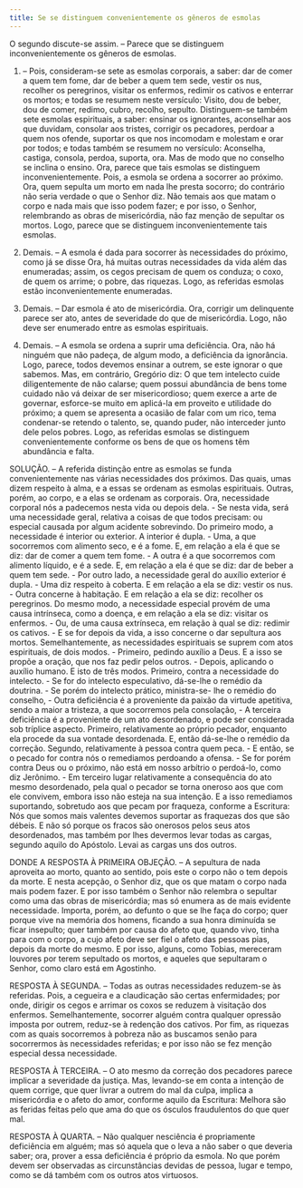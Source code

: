 ```yaml
---
title: Se se distinguem convenientemente os gêneros de esmolas
---
```


O segundo discute-se assim. – Parece que se distinguem inconvenientemente os gêneros de esmolas.  

1. – Pois, consideram-se sete as esmolas corporais, a saber: dar de comer a quem tem fome, dar de beber a quem tem sede, vestir os nus, recolher os peregrinos, visitar os enfermos, redimir os cativos e enterrar os mortos; e todas se resumem neste versículo:  Visito, dou de beber, dou de comer, redimo, cubro, recolho, sepulto. Distinguem-se também sete esmolas espirituais, a saber: ensinar os ignorantes, aconselhar aos que duvidam, consolar aos tristes, corrigir os pecadores, perdoar a quem nos ofende, suportar os que nos incomodam e molestam e orar por todos; e todas também se resumem no versículo:  Aconselha, castiga, consola, perdoa, suporta, ora.  Mas de modo que no conselho se inclina o ensino. Ora, parece que tais esmolas se distinguem inconvenientemente. Pois, a esmola se ordena a socorrer ao próximo. Ora, quem sepulta um morto em nada lhe presta socorro; do contrário não seria verdade o que o Senhor diz. Não temais aos que matam o corpo e nada mais que isso podem fazer; e por isso, o Senhor, relembrando as obras de misericórdia, não faz menção de sepultar os mortos. Logo, parece que se distinguem inconvenientemente tais esmolas.  

2. Demais. – A esmola é dada para socorrer às necessidades do próximo, como já se disse Ora, há muitas outras necessidades da vida além das enumeradas; assim, os cegos precisam de quem os conduza; o coxo, de quem os arrime; o pobre, das riquezas. Logo, as referidas esmolas estão inconvenientemente enumeradas.  

3. Demais. – Dar esmola é ato de misericórdia. Ora, corrigir um delinquente parece ser ato, antes de severidade do que de misericórdia. Logo, não deve ser enumerado entre as esmolas espirituais.  

4. Demais. – A esmola se ordena a suprir uma deficiência. Ora, não há ninguém que não padeça, de algum modo, a deficiência da ignorância. Logo, parece, todos devemos ensinar a outrem, se este ignorar o que sabemos.  Mas, em contrário, Gregório diz: O que tem intelecto cuide diligentemente de não calarse; quem possui abundância de bens tome cuidado não vá deixar de ser misericordioso; quem exerce a arte de governar, esforce-se muito em aplicá-la em proveito e utilidade do próximo; a quem se apresenta a ocasião de falar com um rico, tema condenar-se retendo o talento, se, quando puder, não interceder junto dele pelos pobres. Logo, as referidas esmolas se distinguem convenientemente conforme os bens de que os homens têm abundância e falta. 

SOLUÇÃO. – A referida distinção entre as esmolas se funda convenientemente nas várias necessidades dos próximos. Das quais, umas dizem respeito à alma, e a essas se ordenam as esmolas espirituais. Outras, porém, ao corpo, e a elas se ordenam as corporais.  Ora, necessidade corporal nós a padecemos nesta vida ou depois dela. - Se nesta vida, será uma necessidade geral, relativa a coisas de que todos precisam: ou especial causada por algum acidente sobrevindo. Do primeiro modo, a necessidade é interior ou exterior. A interior é dupla. - Uma, a que socorremos com alimento seco, e é a fome. E, em relação a ela é que se diz: dar de comer a quem tem fome. - A outra é a que socorremos com alimento líquido, e é a sede. E, em relação a ela é que se diz: dar de beber a quem tem sede. - Por outro lado, a necessidade geral do auxílio exterior é dupla. - Uma diz respeito à coberta. E em relação a ela se diz: vestir os nus. - Outra concerne à habitação. E em relação a ela se diz: recolher os peregrinos. Do mesmo modo, a necessidade especial provém de uma causa intrínseca, como a doença, e em relação a ela se diz: visitar os enfermos. - Ou, de uma causa extrínseca, em relação à qual se diz: redimir os cativos. - E se for depois da vida, a isso concerne o dar sepultura aos mortos.  Semelhantemente, as necessidades espirituais se suprem com atos espirituais, de dois modos. - Primeiro, pedindo auxílio a Deus. E a isso se propõe a oração, que nos faz pedir pelos outros. - Depois, aplicando o auxílio humano. E isto de três modos. Primeiro, contra a necessidade do intelecto. - Se for do intelecto especulativo, dá-se-lhe o remédio da doutrina. - Se porém do intelecto prático, ministra-se- lhe o remédio do conselho, - Outra deficiência é a proveniente da paixão da virtude apetitiva, sendo a maior a tristeza, a que socorremos pela consolação, - A terceira deficiência é a proveniente de um ato desordenado, e pode ser considerada sob tríplice aspecto. Primeiro, relativamente ao próprio pecador, enquanto ela procede da sua vontade desordenada. E, então dá-se-lhe o remédio da correção. Segundo, relativamente à pessoa contra quem peca. - E então, se o pecado for contra nós o remediamos perdoando a ofensa. - Se for porém contra Deus ou o próximo, não está em nosso arbítrio o perdoá-lo, como diz Jerônimo. - Em terceiro lugar relativamente a consequência do ato mesmo desordenado, pela qual o pecador se torna oneroso aos que com ele convivem, embora isso não esteja na sua intenção. E a isso remediamos suportando, sobretudo aos que pecam por fraqueza, conforme a Escritura: Nós que somos mais valentes devemos suportar as fraquezas dos que são débeis. E não só porque os fracos são onerosos pelos seus atos desordenados, mas também por lhes devermos levar todas as cargas, segundo aquilo do Apóstolo. Levai as cargas uns dos outros.  

DONDE A RESPOSTA À PRIMEIRA OBJEÇÃO. – A sepultura de nada aproveita ao morto, quanto ao sentido, pois este o corpo não o tem depois da morte. E nesta acepção, o Senhor diz, que os que matam o corpo nada mais podem fazer. E por isso também o Senhor não relembra o sepultar como uma das obras de misericórdia; mas só enumera as de mais evidente necessidade. Importa, porém, ao defunto o que se lhe faça do corpo; quer porque vive na memória dos homens, ficando a sua honra diminuída se ficar insepulto; quer também por causa do afeto que, quando vivo, tinha para com o corpo, a cujo afeto deve ser fiel o afeto das pessoas pias, depois da morte do mesmo. E por isso, alguns, como Tobias, mereceram louvores por terem sepultado os mortos, e aqueles que sepultaram o Senhor, como claro está em Agostinho.  

RESPOSTA À SEGUNDA. – Todas as outras necessidades reduzem-se às referidas. Pois, a cegueira e a claudicação são certas enfermidades; por onde, dirigir os cegos e arrimar os coxos se reduzem à visitação dos enfermos. Semelhantemente, socorrer alguém contra qualquer opressão imposta por outrem, reduz-se à redenção dos cativos. Por fim, as riquezas com as quais socorremos à pobreza não as buscamos senão para socorrermos às necessidades referidas; e por isso não se fez menção especial dessa necessidade.  

RESPOSTA À TERCEIRA. – O ato mesmo da correção dos pecadores parece implicar a severidade da justiça. Mas, levando-se em conta a intenção de quem corrige, que quer livrar a outrem do mal da culpa, implica a misericórdia e o afeto do amor, conforme aquilo da Escritura: Melhora são as feridas feitas pelo que ama do que os ósculos fraudulentos do que quer mal.  

RESPOSTA À QUARTA. – Não qualquer nesciência é propriamente deficiência em alguém; mas só aquela que o leva a não saber o que deveria saber; ora, prover a essa deficiência é próprio da esmola. No que porém devem ser observadas as circunstâncias devidas de pessoa, lugar e tempo, como se dá também com os outros atos virtuosos.